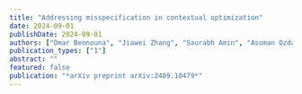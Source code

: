 ```yaml
---
title: "Addressing misspecification in contextual optimization"
date: 2024-09-01
publishDate: 2024-09-01
authors: ["Omar Bennouna", "Jiawei Zhang", "Saurabh Amin", "Asuman Ozdaglar"]
publication_types: ["1"]
abstract: ""
featured: false
publication: "*arXiv preprint arXiv:2409.10479*"
---
```


